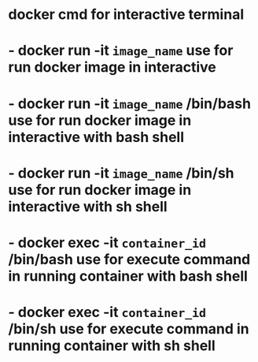 # docker cmd for interactive terminal
# - **docker run -it `image_name`** use for run docker image in interactive
# - **docker run -it `image_name` /bin/bash** use for run docker image in interactive with bash shell
# - **docker run -it `image_name` /bin/sh** use for run docker image in interactive with sh shell
# - **docker exec -it `container_id` /bin/bash** use for execute command in running container with bash shell
# - **docker exec -it `container_id` /bin/sh** use for execute command in running container with sh shell
